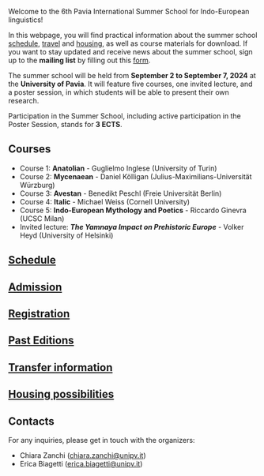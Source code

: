Welcome to the 6th Pavia International Summer School for Indo-European linguistics!

In this webpage, you will find practical information about the summer school [schedule](schedule.md), [travel](getting_to_pv.md) and [housing](housing.md), as well as course materials for download.
If you want to stay updated and receive news about the summer school, sign up to the **mailing list** by filling out this [form](https://forms.gle/2NhkVYcjGFwPLg546).

The summer school will be held from **September 2 to September 7, 2024** at the **University of Pavia**. It will feature five courses, one invited lecture, and a poster session, in which students will be able to present their own research.

Participation in the Summer School, including active participation in the Poster Session, stands for **3 ECTS**.

## Courses

- Course 1: **Anatolian** - Guglielmo Inglese (University of Turin)
- Course 2: **Mycenaean** - Daniel Kölligan (Julius-Maximilians-Universität Würzburg)
- Course 3: **Avestan** - Benedikt Peschl (Freie Universität Berlin)
- Course 4: **Italic** - Michael Weiss (Cornell University)
- Course 5: **Indo-European Mythology and Poetics** - Riccardo Ginevra (UCSC Milan)
- Invited lecture: ***The Yamnaya Impact on Prehistoric Europe*** - Volker Heyd (University of Helsinki)

## [Schedule](schedule.md)
## [Admission](admission.md)
## [Registration](registration.md)
## [Past Editions](http://indoeuropean.wikidot.com/)
## [Transfer information](getting_to_pv.md)
## [Housing possibilities](housing.md)

## Contacts
For any inquiries, please get in touch with the organizers:
- Chiara Zanchi (chiara.zanchi@unipv.it)
- Erica Biagetti (erica.biagetti@unipv.it)
